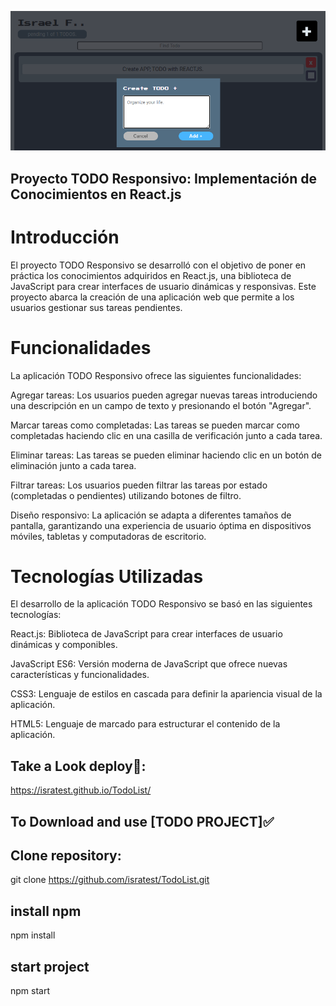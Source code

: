 ![alt text](./src/img/todoimage.png)

## Proyecto TODO Responsivo: Implementación de Conocimientos en React.js

# Introducción

El proyecto TODO Responsivo se desarrolló con el objetivo de poner en práctica los conocimientos adquiridos en React.js, una biblioteca de JavaScript para crear interfaces de usuario dinámicas y responsivas. Este proyecto abarca la creación de una aplicación web que permite a los usuarios gestionar sus tareas pendientes.

# Funcionalidades

La aplicación TODO Responsivo ofrece las siguientes funcionalidades:

Agregar tareas: Los usuarios pueden agregar nuevas tareas introduciendo una descripción en un campo de texto y presionando el botón "Agregar".

Marcar tareas como completadas: Las tareas se pueden marcar como completadas haciendo clic en una casilla de verificación junto a cada tarea.

Eliminar tareas: Las tareas se pueden eliminar haciendo clic en un botón de eliminación junto a cada tarea.

Filtrar tareas: Los usuarios pueden filtrar las tareas por estado (completadas o pendientes) utilizando botones de filtro.

Diseño responsivo: La aplicación se adapta a diferentes tamaños de pantalla, garantizando una experiencia de usuario óptima en dispositivos móviles, tabletas y computadoras de escritorio.

# Tecnologías Utilizadas

El desarrollo de la aplicación TODO Responsivo se basó en las siguientes tecnologías:

React.js: Biblioteca de JavaScript para crear interfaces de usuario dinámicas y componibles.

JavaScript ES6: Versión moderna de JavaScript que ofrece nuevas características y funcionalidades.

CSS3: Lenguaje de estilos en cascada para definir la apariencia visual de la aplicación.

HTML5: Lenguaje de marcado para estructurar el contenido de la aplicación.

## Take a Look deploy📱:

https://isratest.github.io/TodoList/

## To Download and use [TODO PROJECT]✅

## Clone repository:

git clone https://github.com/isratest/TodoList.git

## install npm

npm install

## start project

npm start
